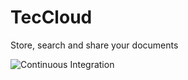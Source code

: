 # TecCloud

Store, search and share your documents

![Continuous Integration](https://github.com/MarioJim/TecCloud/actions/workflows/ci.yaml/badge.svg)
